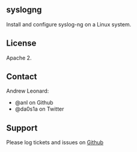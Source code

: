 syslogng
-------

Install and configure syslog-ng on a Linux system.

License
-------

Apache 2.

Contact
-------

Andrew Leonard:

* @anl on Github
* @da0s1a on Twitter

Support
-------

Please log tickets and issues on [Github](https://github.com/anl/puppet-syslogng)
